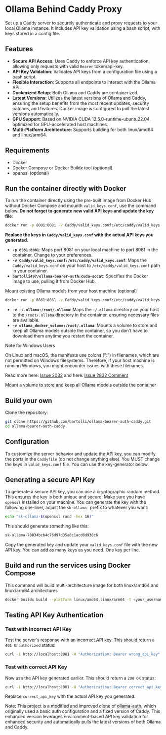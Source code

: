 # Ollama Behind Caddy Proxy

Set up a Caddy server to securely authenticate and proxy requests to your local Ollama instance. It includes API key validation using a bash script, with keys stored in a config file.

## Features

- **Secure API Access**: Uses Caddy to enforce API key authentication, allowing only requests with valid `Bearer` token/api-key.
- **API Key Validation**: Validates API keys from a configuration file using a bash script.
- **Flexible Interaction**: Supports all endpoints to interact with the Ollama API.
- **Dockerized Setup**: Both Ollama and Caddy are containerized.
- **Latest Versions**: Utilizes the latest versions of Ollama and Caddy, ensuring the setup benefits from the most recent updates, security patches, and features. Docker image is configured to pull the latest versions automatically.
- **GPU Support**: Based on NVIDIA CUDA 12.5.0-runtime-ubuntu22.04, optimized for GPU-accelerated host machines.
- **Multi-Platform Architecture**: Supports building for both linux/amd64 and linux/arm64.

## Requirements

- Docker
- Docker Compose or Docker Buildx tool (optional)
- openssl (optional)

## Run the container directly with Docker

To run the container directly using the pre-built image from Docker Hub without Docker Compose and mounth `valid_keys.conf`, use the command below. **Do not forget to generate new valid API keys and update the key file**:

```bash
docker run -p 8081:8081 -v Caddy/valid_keys.conf:/etc/caddy/valid_keys.conf bartolli497/ollama-bearer-auth:cuda-socat
```

**Replace the keys in `Caddy/valid_keys.conf` with the actual API keys you generated.**

- **`-p 8081:8081`**: Maps port 8081 on your local machine to port 8081 in the container. Change to your preferences.
- **`-v Caddy/valid_keys.conf:/etc/caddy/valid_keys.conf`**: Maps the `Caddy/valid_keys.conf` on your host to `/etc/caddy/valid_keys.conf` path in your container.
- **`bartolli497/ollama-bearer-auth:cuda-socat`**: Specifies the Docker image to use, pulling it from Docker Hub.

Mount existing Ollama models from your host machine (optional)

```bash
docker run -p 8081:8081 -v Caddy/valid_keys.conf:/etc/caddy/valid_keys.conf -v ~/.ollama:/root/.ollama bartolli497/ollama-bearer-auth:cuda-socat
```

- **`-v ~/.ollama:/root/.ollama`**: Maps the `~/.ollama` directory on your host to the `/root/.ollama` directory in the container, ensuring necessary files are available.
- **`-v ollama_docker_volume:/root/.ollama`**: Mounts a volume to store and keep all Ollama models outside the container, so you don't have to download them anytime you restart the container.

Note for Windows Users

On Linux and macOS, the manifests use colons (":") in filenames, which are not permitted on Windows filesystems. Therefore, if your host machine is running Windows, you might encounter issues with these filenames.

Read more here: [Issue 2032](https://github.com/ollama/ollama/issues/2032)
and here: [Issue 2832 Comment](https://github.com/ollama/ollama/issues/2832#issuecomment-1994889376)

Mount a volume to store and keep all Ollama models outside the container

## Build your own

Clone the repository:

```bash
git clone https://github.com/bartolli/ollama-bearer-auth-caddy.git
cd ollama-bearer-auth-caddy
```

## Configuration

To customize the server behavior and update the API key, you can modify the ports in the `Caddyfile` (do not change anything else). You MUST change the keys in `valid_keys.conf` file. You can use the key-generator below.

## Generating a secure API Key

To generate a secure API key, you can use a cryptographic random method. This ensures the key is both unique and secure. Make sure you have `openssl` installed on your machine. You can generate the key with the following one-liner, adjust the `sk-ollama-` prefix to whatever you want:

```bash
echo "sk-ollama-$(openssl rand -hex 16)"
```

This should generate something like this:

```bash
sk-ollama-78834bcb4c76d97d35a0c1acd0d938c6
```

Copy the generated key and update your `valid_keys.conf` file with the new API key. You can add as many keys as you need. One key per line.

## Build and run the services using Docker Compose

This command will build multi-architecture image for both linux/amd64 and linux/arm64 architectures

```bash
docker buildx build --platform linux/amd64,linux/arm64 -t <your_username>/<image_name>:<tag> .
```

## Testing API Key Authentication

### Test with incorrect API Key

Test the server's response with an incorrect API key. This should return a `401 Unauthorized` status:

```bash
curl -i http://localhost:8081 -H "Authorization: Bearer wrong_api_key"
```

### Test with correct API Key

Now use the API key generated earlier. This should return a `200 OK` status:

```bash
curl -i http://localhost:8081 -H "Authorization: Bearer correct_api_key"
```

Replace `correct_api_key` with the actual API key you generated.

Note: This project is a modified and improved clone of [ollama-auth](https://github.com/g1ibby/ollama-auth), which originally used a basic auth configuration and a fixed version of Caddy. This enhanced version leverages environment-based API key validation for enhanced security and automatically pulls the latest versions of both Ollama and Caddy.
